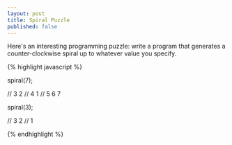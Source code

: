 ```yaml
---
layout: post
title: Spiral Puzzle
published: false
---
```


Here's an interesting programming puzzle: write a program that
generates a counter-clockwise spiral up to whatever value you specify.

{% highlight javascript %}

spiral(7);

// 3 2
// 4 1
// 5 6 7

spiral(3);

// 3 2
//   1

{% endhighlight %}